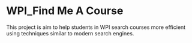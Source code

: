 # WPI_Find Me A Course
This project is aim to help students in WPI search courses more efficient using techniques similar to modern search engines.
